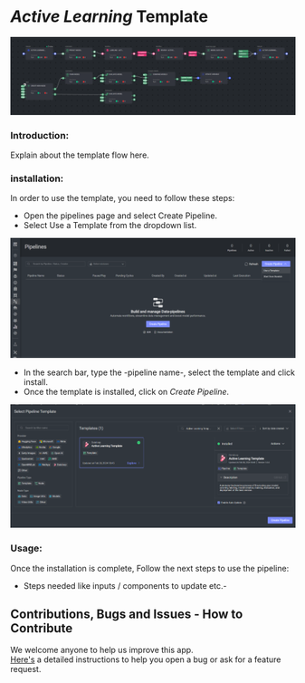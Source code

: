 # *Active Learning* Template


<img src="assets/pipeline.png" alt="Image of the pipeline">

### Introduction:

Explain about the template flow here.

### installation:

In order to use the template, you need to follow these steps:

* Open the pipelines page and select Create Pipeline. 
* Select Use a Template from the dropdown list.

<img src="../assets/pipeline_create.png" alt="Image of the pipeline creation page">

* In the search bar, type the -pipeline name-, select the template and click install.
* Once the template is installed, click on *Create Pipeline*.

<img src="../assets/startline_create_pipeline.png" alt="Image of the pipeline">

### Usage: 
Once the installation is complete, Follow the next steps to use the pipeline:
- Steps needed like inputs / components to update etc.-


## Contributions, Bugs and Issues - How to Contribute

We welcome anyone to help us improve this app.  
[Here's](CONTRIBUTING.md) a detailed instructions to help you open a bug or ask for a feature request.